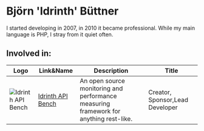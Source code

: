 # Björn 'Idrinth' Büttner

I started developing in 2007, in 2010 it became professional. While my main language is PHP, I stray from it quiet often.

## Involved in:

| Logo | Link&Name | Description | Title |
| ---- | ---- | ---- | --- |
| ![Idrinth API Bench](https://avatars.githubusercontent.com/u/168795631?s=200&v=4) | [Idrinth API Bench](https://github.com/idrinth-api-bench) | An open source monitoring and performance measuring framework for anything rest-like. | Creator, Sponsor,Lead Developer |

